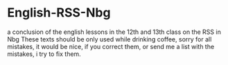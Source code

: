 # English-RSS-Nbg
a conclusion of the english lessons in the 12th and 13th class on the RSS in Nbg
These texts should be only used while drinking coffee, 
sorry for all mistakes, it would be nice, if you correct them, or send me a list with the mistakes, i try to fix them.
